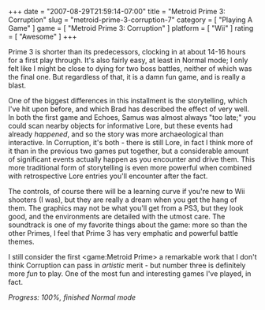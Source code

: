 +++
date = "2007-08-29T21:59:14-07:00"
title = "Metroid Prime 3: Corruption"
slug = "metroid-prime-3-corruption-7"
category = [ "Playing A Game" ]
game = [ "Metroid Prime 3: Corruption" ]
platform = [ "Wii" ]
rating = [ "Awesome" ]
+++

Prime 3 is shorter than its predecessors, clocking in at about 14-16 hours for a first play through.  It's also fairly easy, at least in Normal mode; I only felt like I might be close to dying for two boss battles, neither of which was the final one.  But regardless of that, it is a damn fun game, and is really a blast.

One of the biggest differences in this installment is the storytelling, which I've hit upon before, and which Brad has described the effect of very well.  In both the first game and Echoes, Samus was almost always "too late;" you could scan nearby objects for informative Lore, but these events had already <i>happened</i>, and so the story was more archaeological than interactive.  In Corruption, it's both - there is still Lore, in fact I think more of it than in the previous two games put together, but a considerable amount of significant events actually happen as you encounter and drive them.  This more traditional form of storytelling is even more powerful when combined with retrospective Lore entries you'll encounter after the fact.

The controls, of course there will be a learning curve if you're new to Wii shooters (I was), but they are really a dream when you get the hang of them.  The graphics may not be what you'll get from a PS3, but they look good, and the environments are detailed with the utmost care.  The soundtrack is one of my favorite things about the game: more so than the other Primes, I feel that Prime 3 has very emphatic and powerful battle themes.

I still consider the first <game:Metroid Prime> a remarkable work that I don't think Corruption can pass in <i>artistic</i> merit - but number three is definitely more <i>fun</i> to play.  One of the most fun and interesting games I've played, in fact.

<i>Progress: 100%, finished Normal mode</i>